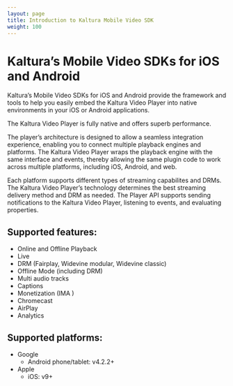 ```yaml
---
layout: page
title: Introduction to Kaltura Mobile Video SDK
weight: 100
---
```


# Kaltura’s Mobile Video SDKs for iOS and Android

Kaltura’s Mobile Video SDKs for iOS and Android provide the framework and tools to help you easily embed the Kaltura Video Player into native environments in your iOS or Android applications.

The Kaltura Video Player is fully native and offers superb performance. 

The player’s architecture is designed to allow a seamless integration experience, enabling you to connect multiple playback engines and platforms. 
The Kaltura Video Player wraps the playback engine with the same interface and events, thereby allowing the same plugin code to work across multiple platforms, including iOS, Android, and web.

Each platform supports different types of streaming capabilites and DRMs. 
The Kaltura Video Player’s technology determines the best streaming delivery method and DRM as needed. The Player API supports sending notifications to the Kaltura Video Player, listening to events, and evaluating properties.

## Supported features:
* Online and Offline Playback
* Live
* DRM (Fairplay, Widevine modular, Widevine classic)
* Offline Mode (including DRM)
* Multi audio tracks
* Captions
* Monetization (IMA )
* Chromecast
* AirPlay
* Analytics

## Supported platforms:
* Google
	* Android phone/tablet: v4.2.2+
* Apple
	* iOS: v9+
